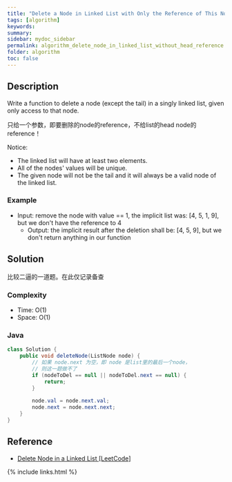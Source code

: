 ```yaml
---
title: "Delete a Node in Linked List with Only the Reference of This Node"
tags: [algorithm]
keywords:
summary:
sidebar: mydoc_sidebar
permalink: algorithm_delete_node_in_linked_list_without_head_reference.html
folder: algorithm
toc: false
---
```


## Description
Write a function to delete a node (except the tail) in a singly linked list, given only access to that node.

只给一个参数，即要删除的node的reference，不给list的head node的reference！

Notice:
* The linked list will have at least two elements.
* All of the nodes' values will be unique.
* The given node will not be the tail and it will always be a valid node of the linked list.

### Example
* Input: remove the node with value == 1, the implicit list was: [4, 5, 1, 9], but we don't have the reference to 4
  * Output: the implicit result after the deletion shall be: [4, 5, 9], but we don't return anything in our function

## Solution
比较二逼的一道题。在此仅记录备查

### Complexity
* Time: O(1)
* Space: O(1)

### Java
```java
class Solution {
    public void deleteNode(ListNode node) {
        // 如果 node.next 为空，即 node 是list里的最后一个node，
        // 则这一题做不了
        if (nodeToDel == null || nodeToDel.next == null) {
            return;
        }
        
        node.val = node.next.val;
        node.next = node.next.next;
    }
}
```

## Reference
* [Delete Node in a Linked List [LeetCode]](https://leetcode.com/problems/delete-node-in-a-linked-list/description/)

{% include links.html %}

